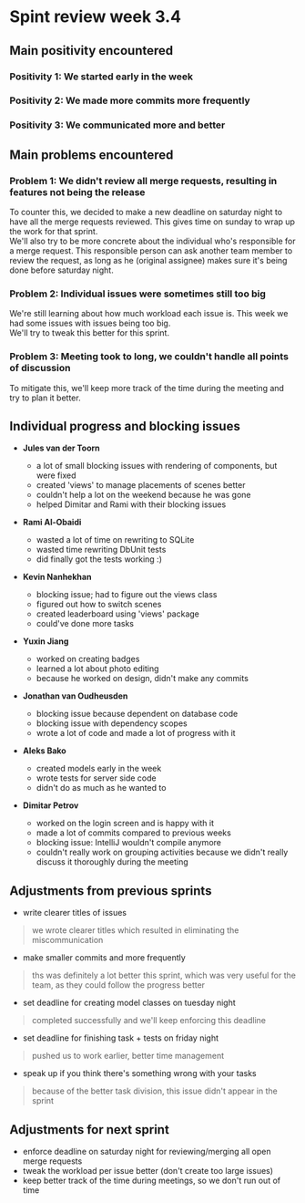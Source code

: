 # Spint review week 3.4

## Main positivity encountered
### Positivity 1: We started early in the week

### Positivity 2: We made more commits more frequently

### Positivity 3: We communicated more and better

## Main problems encountered
### Problem 1: We didn't review all merge requests, resulting in features not being the release
To counter this, we decided to make a new deadline on saturday night to have all the merge requests reviewed.
This gives time on sunday to wrap up the work for that sprint.  
We'll also try to be more concrete about the individual who's responsible for a merge request.
This responsible person can ask another team member to review the request, as long as he (original assignee) makes sure it's being done before saturday night.

### Problem 2: Individual issues were sometimes still too big
We're still learning about how much workload each issue is.
This week we had some issues with issues being too big.  
We'll try to tweak this better for this sprint.

### Problem 3: Meeting took to long, we couldn't handle all points of discussion
To mitigate this, we'll keep more track of the time during the meeting and try to plan it better.

## Individual progress and blocking issues
* **Jules van der Toorn**  
    * a lot of small blocking issues with rendering of components, but were fixed
    * created 'views' to manage placements of scenes better
    * couldn't help a lot on the weekend because he was gone
    * helped Dimitar and Rami with their blocking issues
    
* **Rami Al-Obaidi**  
    * wasted a lot of time on rewriting to SQLite
    * wasted time rewriting DbUnit tests
    * did finally got the tests working :)
    
* **Kevin Nanhekhan**  
    * blocking issue; had to figure out the views class
    * figured out how to switch scenes
    * created leaderboard using 'views' package
    * could've done more tasks
    
* **Yuxin Jiang**  
    * worked on creating badges
    * learned a lot about photo editing
    * because he worked on design, didn't make any commits

* **Jonathan van Oudheusden**  
    * blocking issue because dependent on database code
    * blocking issue with dependency scopes
    * wrote a lot of code and made a lot of progress with it

* **Aleks Bako** 
    * created models early in the week
    * wrote tests for server side code
    * didn't do as much as he wanted to

* **Dimitar Petrov**  
    * worked on the login screen and is happy with it
    * made a lot of commits compared to previous weeks
    * blocking issue: IntelliJ wouldn't compile anymore
    * couldn't really work on grouping activities because we didn't really discuss it thoroughly during the meeting   
    
## Adjustments from previous sprints
* write clearer titles of issues
> we wrote clearer titles which resulted in eliminating the miscommunication
* make smaller commits and more frequently
> ths was definitely a lot better this sprint, which was very useful for the team, as they could follow the progress better
* set deadline for creating model classes on tuesday night
> completed successfully and we'll keep enforcing this deadline
* set deadline for finishing task + tests on friday night
> pushed us to work earlier, better time management
* speak up if you think there's something wrong with your tasks
> because of the better task division, this issue didn't appear in the sprint

## Adjustments for next sprint
* enforce deadline on saturday night for reviewing/merging all open merge requests
* tweak the workload per issue better (don't create too large issues)
* keep better track of the time during meetings, so we don't run out of time